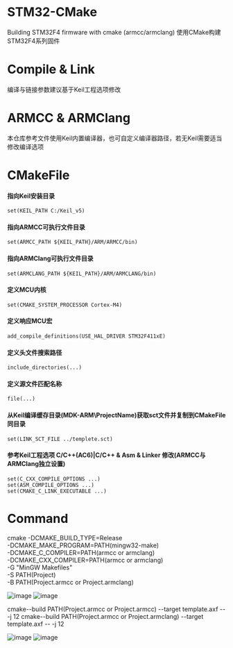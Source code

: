 # STM32-CMake
  Building STM32F4 firmware with cmake (armcc/armclang)
  使用CMake构建STM32F4系列固件



# Compile & Link
  编译与链接参数建议基于Keil工程选项修改

# ARMCC & ARMClang
  本仓库参考文件使用Keil内置编译器，也可自定义编译器路径，若无Keil需要适当修改编译选项

# CMakeFile
  #### 指向Keil安装目录  
  	set(KEIL_PATH C:/Keil_v5)
  #### 指向ARMCC可执行文件目录  
  	set(ARMCC_PATH ${KEIL_PATH}/ARM/ARMCC/bin)
  #### 指向ARMClang可执行文件目录  
  	set(ARMCLANG_PATH ${KEIL_PATH}/ARM/ARMCLANG/bin)

  #### 定义MCU内核  
  	set(CMAKE_SYSTEM_PROCESSOR Cortex-M4)  
  #### 定义响应MCU宏  
  	add_compile_definitions(USE_HAL_DRIVER STM32F411xE)  
  #### 定义头文件搜索路径  
  	include_directories(...)  
  #### 定义源文件匹配名称  
  	file(...)  
  
  #### 从Keil编译缓存目录(MDK-ARM\ProjectName)获取sct文件并复制到CMakeFile同目录  
  	set(LINK_SCT_FILE ../templete.sct)  

  #### 参考Keil工程选项 C/C++(AC6)|C/C++ & Asm & Linker 修改(ARMCC与ARMClang独立设置)  
  	set(C_CXX_COMPILE_OPTIONS ...)  
  	set(ASM_COMPILE_OPTIONS ...)  
  	set(CMAKE_C_LINK_EXECUTABLE ...)  
	
# Command

  cmake 
	  -DCMAKE_BUILD_TYPE=Release   
	  -DCMAKE_MAKE_PROGRAM=PATH(mingw32-make)  
	  -DCMAKE_C_COMPILER=PATH(armcc or armclang)   
	  -DCMAKE_CXX_COMPILER=PATH(armcc or armclang)   
	  -G "MinGW Makefiles"   
	  -S PATH(Project)    
	  -B PATH(Project\.armcc or Project\.armclang)  
	  
![image](https://user-images.githubusercontent.com/15169084/203590871-7065db98-8cc2-4a84-903f-f8d7e7f7899f.png)
![image](https://user-images.githubusercontent.com/15169084/203591378-aad1b9f2-2693-4444-b652-5aaceea8c552.png)

  cmake--build PATH(Project\.armcc or Project\.armcc) --target template.axf -- -j 12
  cmake--build PATH(Project\.armcc or Project\.armclang) --target template.axf -- -j 12
  
 ![image](https://user-images.githubusercontent.com/15169084/203591960-66b48bcc-dec1-4dd7-8da9-f97714cbe749.png)
 ![image](https://user-images.githubusercontent.com/15169084/203592166-b9288700-6ca8-467a-8cd9-57afdf44edd2.png)


  
